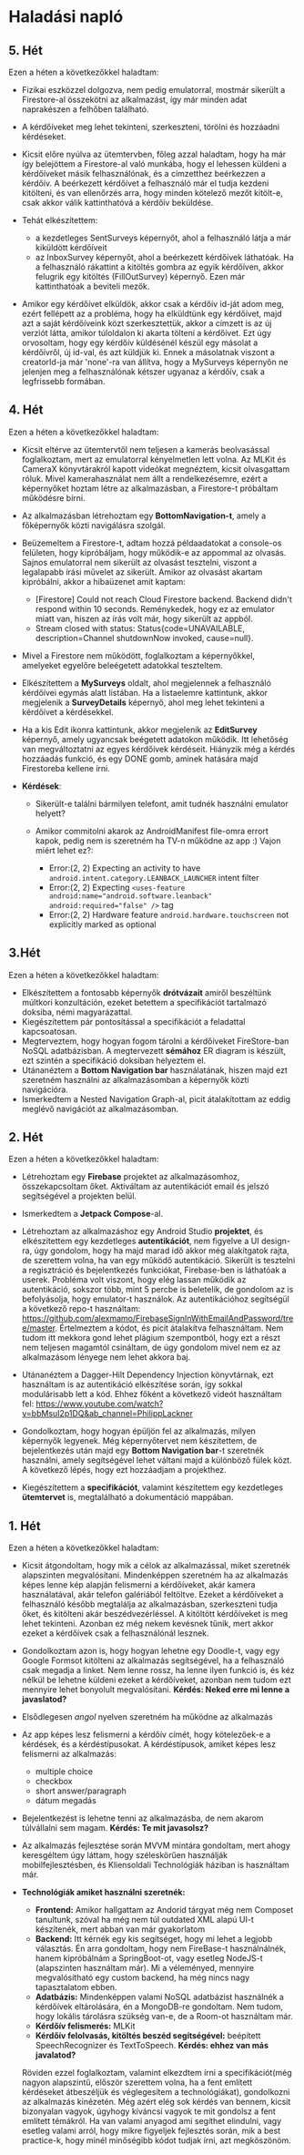 # Haladási napló

## 5. Hét

Ezen a héten a következőkkel haladtam:

- Fizikai eszközzel dolgozva, nem pedig emulatorral, mostmár sikerült a Firestore-al összekötni az alkalmazást, így már minden adat naprakészen a felhőben található. 
- A kérdőíveket meg lehet tekinteni, szerkeszteni, törölni és hozzáadni kérdéseket.
- Kicsit előre nyúlva az ütemtervben, főleg azzal haladtam, hogy ha már így belejöttem a Firestore-al való munkába, hogy el lehessen küldeni a kérdőíveket másik felhasználónak, és a címzetthez beérkezzen a kérdőív. A beérkezett kérdőívet a felhasználó már el tudja kezdeni kitölteni, és van ellenőrzés arra, hogy minden kötelező mezőt kitölt-e, csak akkor válik kattinthatóvá a kérdőív beküldése.
- Tehát elkészítettem:

  -  a kezdetleges SentSurveys képernyőt, ahol a felhasználó látja a már kiküldött kérdőíveit
  - az InboxSurvey képernyőt, ahol a beérkezett kérdőívek láthatóak. Ha a felhasználó rákattint a kitöltés gombra az egyik kérdőíven, akkor felugrik egy kitöltés (FillOutSurvey) képernyő. Ezen már kattinthatóak a beviteli mezők.
- Amikor egy kérdőívet elküldök, akkor csak a kérdőív id-ját adom meg, ezért fellépett az a probléma, hogy ha elküldtünk egy kérdőívet, majd azt a saját kérdőíveink közt szerkesztettük, akkor a címzett is az új verziót látta, amikor túloldalon ki akarta tölteni a kérdőívet. Ezt úgy orvosoltam, hogy egy kérdőív küldésénél készül egy másolat a kérdőívről, új id-val, és azt küldjük ki. Ennek a másolatnak viszont a creatorId-ja már 'none'-ra van állítva, hogy a MySurveys képernyőn ne jelenjen meg a felhasználónak kétszer ugyanaz a kérdőív, csak a legfrissebb formában.

## 4. Hét

  Ezen a héten a következőkkel haladtam:

  - Kicsit eltérve az ütemtervtől nem teljesen a kamerás beolvasással foglalkoztam, mert az emulatorral kényelmetlen lett volna. Az MLKit és CameraX könyvtárakról kapott videókat megnéztem, kicsit olvasgattam róluk. Mivel kamerahasználat nem állt a rendelkezésemre, ezért a képernyőket hoztam létre az alkalmazásban, a Firestore-t próbáltam működésre bírni.
  - Az alkalmazásban létrehoztam egy **BottomNavigation-t**, amely a főképernyők közti navigálásra szolgál. 
  - Beüzemeltem a Firestore-t, adtam hozzá példaadatokat a console-os felületen, hogy kipróbáljam, hogy működik-e az appommal az olvasás. Sajnos emulatorral nem sikerült az olvasást tesztelni, viszont a legalapabb írási művelet az sikerült. Amikor az olvasást akartam kipróbálni, akkor a hibaüzenet amit kaptam: 

    - [Firestore] Could not reach Cloud Firestore backend. Backend didn't respond within 10 seconds. Reménykedek, hogy ez az emulator miatt van, hiszen az írás volt már, hogy sikerült az appból.
    - Stream closed with status: Status{code=UNAVAILABLE, description=Channel shutdownNow invoked, cause=null}.
  - Mivel a Firestore nem működött, foglalkoztam a képernyőkkel, amelyeket egyelőre beleégetett adatokkal teszteltem. 
  - Elkészítettem a **MySurveys** oldalt, ahol megjelennek a felhasználó kérdőívei egymás alatt listában. Ha a listaelemre kattintunk, akkor megjelenik a **SurveyDetails** képernyő, ahol meg lehet tekinteni a kérdőívet a kérdésekkel.
  - Ha a kis Edit ikonra kattintunk, akkor megjelenik az **EditSurvey** képernyő, amely ugyancsak beégetett adatokon működik. Itt lehetőség van megváltoztatni az egyes kérdőívek kérdéseit. Hiányzik még a kérdés hozzáadás funkció, és egy DONE gomb, aminek hatására majd Firestoreba kellene írni.
  - **Kérdések**:
    - Sikerült-e találni bármilyen telefont, amit tudnék használni emulator helyett?
    - Amikor commitolni akarok az AndroidManifest file-omra errort kapok, pedig nem is szeretném ha TV-n működne az app :) Vajon miért lehet ez?: 
    
      - Error:(2, 2) Expecting an activity to have `android.intent.category.LEANBACK_LAUNCHER` intent filter
      - Error:(2, 2) Expecting `<uses-feature android:name="android.software.leanback" android:required="false" />` tag
      - Error:(2, 2) Hardware feature `android.hardware.touchscreen` not explicitly marked as optional 



## 3.Hét

Ezen a héten a következőkkel haladtam:

- Elkészítettem a fontosabb képernyők **drótvázait** amiről beszéltünk múltkori konzultáción, ezeket betettem a specifikációt tartalmazó doksiba, némi magyarázattal.
- Kiegészítettem pár pontosítással a specifikációt a feladattal kapcsoatosan.
- Megterveztem, hogy hogyan fogom tárolni a kérdőíveket FireStore-ban NoSQL adatbázisban. A megtervezett **sémához** ER diagram is készült, ezt szintén a specifikáció doksiban helyeztem el.
- Utánanéztem a **Bottom Navigation bar** használatának, hiszen majd ezt szeretném használni az alkalmazásomban a képernyők közti navigációra.
- Ismerkedtem a Nested Navigation Graph-al, picit átalakítottam az eddig meglévő navigációt az alkalmazásomban.

## 2. Hét

Ezen a héten a következőkkel haladtam:

- Létrehoztam egy **Firebase** projektet az alkalmazásomhoz, összekapcsoltam őket. Aktiváltam az autentikációt email és jelszó segítségével a projekten belül.
- Ismerkedtem a **Jetpack Compose**-al.
- Létrehoztam az alkalmazáshoz egy Android Studio **projektet**, és elkészítettem egy kezdetleges **autentikációt**, nem figyelve a UI design-ra, úgy gondolom, hogy ha majd marad idő akkor még alakítgatok rajta, de szerettem volna, ha van egy működő autentikáció. Sikerült is tesztelni a regisztráció és bejelentkezés funkciókat, Firebase-ben is láthatóak a userek. Probléma volt viszont, hogy elég lassan működik az autentikáció, sokszor több, mint 5 percbe is beletelik, de gondolom az is befolyásolja, hogy emulator-t használok. Az autentikációhoz segítségül a következő repo-t használtam: https://github.com/alexmamo/FirebaseSignInWithEmailAndPassword/tree/master. Értelmeztem a kódot, és picit átalakítva felhasználtam. Nem tudom itt mekkora gond lehet plágium szempontból, hogy ezt a részt nem teljesen magamtól csináltam, de úgy gondolom mivel nem ez az alkalmazásom lényege nem lehet akkora baj.
- Utánanéztem a Dagger-Hilt Dependency Injection könyvtárnak, ezt használtam is az autentikáció elkészítése során, így sokkal modulárisabb lett a kód. Ehhez főként a következő videót használtam fel: https://www.youtube.com/watch?v=bbMsuI2p1DQ&ab_channel=PhilippLackner

-   Gondolkoztam, hogy hogyan épüljön fel az alkalmazás, milyen képernyők legyenek. Még képernyőtervet nem készítettem, de bejelentkezés után majd egy **Bottom Navigation bar**-t szeretnék használni, amely segítségével lehet váltani majd a különböző fülek közt. A következő lépés, hogy ezt hozzáadjam a projekthez.

- Kiegészítettem a **specifikációt**, valamint készítettem egy kezdetleges **ütemtervet** is, megtalálható a dokumentáció mappában.

## 1. Hét
Ezen a héten a következőkkel haladtam:

- Kicsit átgondoltam, hogy mik a célok az alkalmazással, miket szeretnék alapszinten megvalósítani. Mindenképpen szeretném ha az
alkalmazás képes lenne kép alapján felismerni a kérdőíveket, akár kamera használatával, akár telefon galériából feltöltve. Ezeket a
kérdőíveket a felhasználó később megtalálja az alkalmazásban, szerkeszteni tudja őket, és kitölteni akár beszédvezérléssel. A kitöltött kérdőíveket is meg lehet tekinteni. Azonban ez még nekem kevésnek tűnik, mert akkor ezeket a kérdőívek csak a felhasználónál lesznek.
- Gondolkoztam azon is, hogy hogyan lehetne egy Doodle-t, vagy egy Google Formsot kitölteni az alkalmazás segítségével, ha a felhasználó csak megadja a linket.
Nem lenne rossz, ha lenne ilyen funkció is, és kéz nélkül be lehetne küldeni ezeket a kérdőíveket, azonban nem tudom ezt mennyire lehet bonyolult megvalósítani. **Kérdés: Neked erre mi lenne a javaslatod?**
- Elsődlegesen *angol* nyelven szeretném ha működne az alkalmazás 
- Az app képes lesz felismerni a kérdőív címét, hogy kötelezőek-e a kérdések, és a kérdéstípusokat. A kérdéstípusok, amiket képes lesz felismerni az alkalmazás:
  -  multiple choice
  -  checkbox
  -  short answer/paragraph
  -  dátum megadás
- Bejelentkezést is lehetne tenni az alkalmazásba, de nem akarom túlvállalni sem magam. **Kérdés: Te mit javasolsz?**
- Az alkalmazás fejlesztése során MVVM mintára gondoltam, mert ahogy keresgéltem úgy láttam, hogy széleskörűen használják mobilfejlesztésben, és Kliensoldali Technológiák háziban is használtam már.
- **Technológiák amiket használni szeretnék:**
    - **Frontend:** Amikor hallgattam az Andorid tárgyat még nem Composet tanultunk, szóval ha még nem túl outdated XML alapú UI-t készítenék, mert abban van már gyakorlatom
    - **Backend:** Itt kérnék egy kis segítséget, hogy mi lehet a legjobb választás. Én arra gondoltam, hogy nem FireBase-t használnálnék, hanem kipróbálnám a SpringBoot-ot, vagy esetleg NodeJS-t (alapszinten használtam már). Mi a véleményed, mennyire megvalósítható egy custom backend, ha még nincs nagy tapasztalatom ebben.
    - **Adatbázis:** Mindenképpen valami NoSQL adatbázist használnék a kérdőívek eltárolására, én a MongoDB-re gondoltam. Nem tudom, hogy lokális tárolásra szükség van-e, de a Room-ot használtam már.
    - **Kérdőív felismerés:** MLKit
    - **Kérdőív felolvasás, kitöltés beszéd segítségével:** beépített SpeechRecognizer és TextToSpeech. **Kérdés: ehhez van más javalatod?**
      
  Röviden ezzel foglalkoztam, valamint elkezdtem írni a specifikációt(még nagyon alapszintű, először szerettem volna, ha a fent említett kérdéseket átbeszéljük és véglegesítem a technológiákat), gondolkozni az alkalmazás kinézetén. Még azért elég sok kérdés van bennem, kicsit bizonyalan vagyok, úgyhogy kíváncsi vagyok te mit gondolsz a fent említett témákról. Ha van valami anyagod ami segíthet elindulni, vagy esetleg valami arról, hogy mikre figyeljek fejlesztés során, mik a best practice-k, hogy minél minőségibb kódot tudjak írni, azt megköszönöm. 
